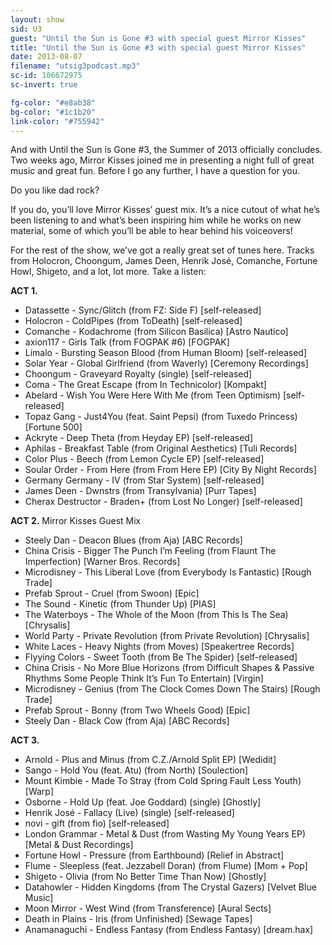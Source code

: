 ```yaml
---
layout: show
sid: U3
guest: "Until the Sun is Gone #3 with special guest Mirror Kisses"
title: "Until the Sun is Gone #3 with special guest Mirror Kisses"
date: 2013-08-07
filename: "utsig3podcast.mp3"
sc-id: 106672975
sc-invert: true

fg-color: "#e8ab38"
bg-color: "#1c1b20"
link-color: "#755942"
---
```


And with Until the Sun is Gone #3, the Summer of 2013 officially concludes. Two weeks ago, Mirror Kisses joined me in presenting a night full of great music and great fun. Before I go any further, I have a question for you.

Do you like dad rock?

If you do, you’ll love Mirror Kisses’ guest mix. It’s a nice cutout of what he’s been listening to and what’s been inspiring him while he works on new material, some of which you’ll be able to hear behind his voiceovers!

For the rest of the show, we’ve got a really great set of tunes here. Tracks from Holocron, Choongum, James Deen, Henrik José, Comanche, Fortune Howl, Shigeto, and a lot, lot more. Take a listen:

**ACT 1.**

* Datassette - Sync/Glitch (from FZ: Side F) [self-released]
* Holocron - ColdPipes (from ToDeath) [self-released]
* Comanche - Kodachrome (from Silicon Basilica) [Astro Nautico]
* axion117 - Girls Talk (from FOGPAK #6) [FOGPAK]
* Limalo - Bursting Season Blood (from Human Bloom) [self-released]
* Solar Year - Global Girlfriend (from Waverly) [Ceremony Recordings]
* Choongum - Graveyard Royalty (single) [self-released]
* Coma - The Great Escape (from In Technicolor) [Kompakt]
* Abelard - Wish You Were Here With Me (from Teen Optimism) [self-released]
* Topaz Gang - Just4You (feat. Saint Pepsi) (from Tuxedo Princess) [Fortune 500]
* Ackryte - Deep Theta (from Heyday EP) [self-released]
* Aphilas - Breakfast Table (from Original Aesthetics) [Tuli Records]
* Color Plus - Beech (from Lemon Cycle EP) [self-released]
* Soular Order - From Here (from From Here EP) [City By Night Records]
* Germany Germany - IV (from Star System) [self-released]
* James Deen - Dwnstrs (from Transylvania) [Purr Tapes]
* Cherax Destructor - Braden+ (from Lost No Longer) [self-released]

**ACT 2.** Mirror Kisses Guest Mix

* Steely Dan - Deacon Blues (from Aja) [ABC Records]
* China Crisis - Bigger The Punch I’m Feeling (from Flaunt The Imperfection) [Warner Bros. Records]
* Microdisney - This Liberal Love (from Everybody Is Fantastic) [Rough Trade]
* Prefab Sprout - Cruel (from Swoon) [Epic]
* The Sound - Kinetic (from Thunder Up) [PIAS]
* The Waterboys - The Whole of the Moon (from This Is The Sea) [Chrysalis]
* World Party - Private Revolution (from Private Revolution) [Chrysalis]
* White Laces - Heavy Nights (from Moves) [Speakertree Records]
* Flyying Colors - Sweet Tooth (from Be The Spider) [self-released]
* China Crisis - No More Blue Horizons (from Difficult Shapes & Passive Rhythms Some People Think It’s Fun To Entertain) [Virgin]
* Microdisney - Genius (from The Clock Comes Down The Stairs) [Rough Trade]
* Prefab Sprout - Bonny (from Two Wheels Good) [Epic]
* Steely Dan - Black Cow (from Aja) [ABC Records]

**ACT 3.**

* Arnold - Plus and Minus (from C.Z./Arnold Split EP) [Wedidit]
* Sango - Hold You (feat. Atu) (from North) [Soulection]
* Mount Kimbie - Made To Stray (from Cold Spring Fault Less Youth) [Warp]
* Osborne - Hold Up (feat. Joe Goddard) (single) [Ghostly]
* Henrik José - Fallacy (Live) (single) [self-released]
* novi - gift (from fio) [self-released]
* London Grammar - Metal & Dust (from Wasting My Young Years EP) [Metal & Dust Recordings]
* Fortune Howl - Pressure (from Earthbound) [Relief in Abstract]
* Flume - Sleepless (feat. Jezzabell Doran) (from Flume) [Mom + Pop]
* Shigeto - Olivia (from No Better Time Than Now) [Ghostly]
* Datahowler - Hidden Kingdoms (from The Crystal Gazers) [Velvet Blue Music]
* Moon Mirror - West Wind (from Transference) [Aural Sects]
* Death in Plains - Iris (from Unfinished) [Sewage Tapes]
* Anamanaguchi - Endless Fantasy (from Endless Fantasy) [dream.hax]